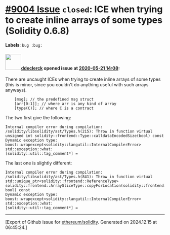 # [\#9004 Issue](https://github.com/ethereum/solidity/issues/9004) `closed`: ICE when trying to create inline arrays of some types (Solidity 0.6.8)
**Labels**: `bug :bug:`


#### <img src="https://avatars.githubusercontent.com/u/30687695?u=3bc8c78ea8bbba451df27b39b7a6def03a202b71&v=4" width="50">[ddeclerck](https://github.com/ddeclerck) opened issue at [2020-05-21 14:08](https://github.com/ethereum/solidity/issues/9004):

There are uncaught ICEs when trying to create inline arrays of some types (this is minor, since you couldn't do anything useful with such arrays anyways).

```
    [msg]; // the predefined msg struct
    [arr[0:1]]; // where arr is any kind of array
    [type(C)]; // where C is a contract
```

The two first give the following:
```
Internal compiler error during compilation:
/solidity/libsolidity/ast/Types.h(215): Throw in function virtual unsigned int solidity::frontend::Type::calldataEncodedSize(bool) const
Dynamic exception type: boost::wrapexcept<solidity::langutil::InternalCompilerError>
std::exception::what: 
[solidity::util::tag_comment*] = 
```

The last one is slightly different:
```
Internal compiler error during compilation:
/solidity/libsolidity/ast/Types.h(841): Throw in function virtual std::unique_ptr<solidity::frontend::ReferenceType> solidity::frontend::ArraySliceType::copyForLocation(solidity::frontend::DataLocation, bool) const
Dynamic exception type: boost::wrapexcept<solidity::langutil::InternalCompilerError>
std::exception::what: 
[solidity::util::tag_comment*] = 
```






-------------------------------------------------------------------------------



[Export of Github issue for [ethereum/solidity](https://github.com/ethereum/solidity). Generated on 2024.12.15 at 06:45:24.]
